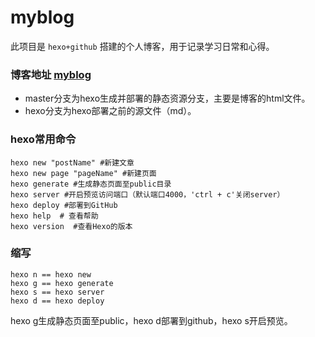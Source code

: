 # myblog
此项目是 `hexo+github` 搭建的个人博客，用于记录学习日常和心得。

### 博客地址 [myblog](yue7872.github.io)

- master分支为hexo生成并部署的静态资源分支，主要是博客的html文件。
- hexo分支为hexo部署之前的源文件（md）。

### hexo常用命令
```
hexo new "postName" #新建文章
hexo new page "pageName" #新建页面
hexo generate #生成静态页面至public目录
hexo server #开启预览访问端口（默认端口4000，'ctrl + c'关闭server）
hexo deploy #部署到GitHub
hexo help  # 查看帮助
hexo version  #查看Hexo的版本
```
### 缩写
```
hexo n == hexo new
hexo g == hexo generate
hexo s == hexo server
hexo d == hexo deploy
```

hexo g生成静态页面至public，hexo d部署到github，hexo s开启预览。
